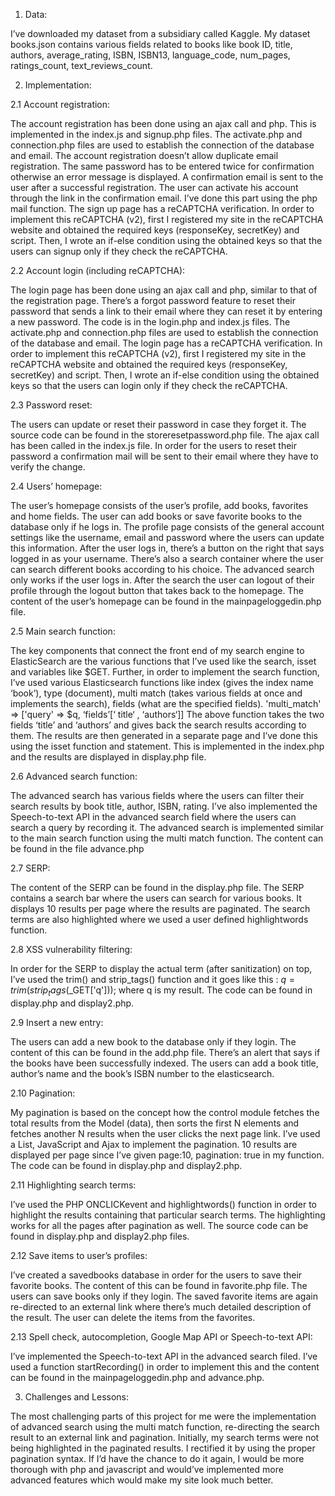 1.	Data:

I’ve downloaded my dataset from a subsidiary called Kaggle. My dataset books.json contains various fields related to books like book ID, title, authors, average_rating, ISBN, ISBN13, language_code, num_pages, ratings_count, text_reviews_count. 

2. Implementation:

2.1 Account registration:

The account registration has been done using an ajax call and php. This is implemented in the index.js and signup.php files. The activate.php and connection.php files are used to establish the connection of the database and email. The account registration doesn’t allow duplicate email registration. The same password has to be entered twice for confirmation otherwise an error message is displayed. A confirmation email is sent to the user after a successful registration. The user can activate his account through the link in the confirmation email. I’ve done this part using the php mail function.
The sign up page has a reCAPTCHA verification. In order to implement this reCAPTCHA (v2), first I registered my site in the reCAPTCHA website and obtained the required keys (responseKey, secretKey) and script. Then, I wrote an if-else condition using the obtained keys so that the users can signup only if they check the reCAPTCHA. 

2.2 Account login (including reCAPTCHA):

The login page has been done using an ajax call and php, similar to that of the registration page. There’s a forgot password feature to reset their password that sends a link to their email where they can reset it by entering a new password. The code is in the login.php and index.js files. The activate.php and connection.php files are used to establish the connection of the database and email. 
The login page has a reCAPTCHA verification. In order to implement this reCAPTCHA (v2), first I registered my site in the reCAPTCHA website and obtained the required keys (responseKey, secretKey) and script. Then, I wrote an if-else condition using the obtained keys so that the users can login only if they check the reCAPTCHA.

2.3 Password reset:

The users can update or reset their password in case they forget it. The source code can be found in the storeresetpassword.php file. The ajax call has been called in the index.js file. In order for the users to reset their password a confirmation mail will be sent to their email where they have to verify the change.

2.4 Users’ homepage:

The user’s homepage consists of the user’s profile, add books, favorites and home fields. The user can add books or save favorite books to the database only if he logs in. The profile page consists of the general account settings like the username, email and password where the users can update this information. After the user logs in, there’s a button on the right that says logged in as your username. There’s also a search container where the user can search different books according to his choice. The advanced search only works if the user logs in. 
After the search the user can logout of their profile through the logout button that takes back to the homepage. The content of the user’s homepage can be found in the mainpageloggedin.php file. 

2.5 Main search function:

The key components that connect the front end of my search engine to ElasticSearch are the various functions
that I’ve used like the search, isset and variables like $GET. Further, in order to implement the search function, I’ve
used various Elasticsearch functions like index (gives the index name ‘book’), type (document), multi match (takes
various fields at once and implements the search), fields (what are the specified fields).
'multi_match' => ['query' => $q, ‘fields’[‘ title‘ , ‘authors‘]]
The above function takes the two fields ‘title’ and ‘authors’ and gives back the search results according to them.
The results are then generated in a separate page and I’ve done this using the isset function and <?php echo ‘ ‘ ?>
statement. This is implemented in the index.php and the results are displayed in display.php file. 

2.6 Advanced search function:

The advanced search has various fields where the users can filter their search results by book title, author, ISBN, rating. I’ve also implemented the Speech-to-text API in the advanced search field where the users can search a query by recording it. The advanced search is implemented similar to the main search function using the multi match function. The content can be found in the file advance.php

2.7 SERP:

The content of the SERP can be found in the display.php file. The SERP contains a search bar where the users can search for various books. It displays 10 results per page where the results are paginated. The search terms are also highlighted where we used a user defined highlightwords function. 

2.8 XSS vulnerability filtering:

In order for the SERP to display the actual term (after sanitization) on top, I’ve used the trim() and strip_tags() function and it goes like this : $q =trim(strip_tags($_GET['q'])); where q is my result. The code can be found in display.php and display2.php.

2.9 Insert a new entry:

The users can add a new book to the database only if they login. The content of this can be found in the add.php file. There’s an alert that says if the books have been successfully indexed. The users can add a book title, author’s name and the book’s ISBN number to the elasticsearch. 

2.10 Pagination:

My pagination is based on the concept how the control module fetches the total results from the Model (data), then sorts the first N elements and fetches another N results when the user clicks the next page link. I’ve used a List, JavaScript and Ajax to implement the pagination. 10 results are displayed per page since I’ve given page:10, pagination: true in my function. The code can be found in display.php and display2.php.

2.11 Highlighting search terms:

I’ve used the PHP ONCLICKevent and highlightwords() function in order to highlight the results containing that particular search terms. The highlighting works for all the pages after pagination as well. The source code can be found in display.php and display2.php files. 

2.12 Save items to user’s profiles:

I’ve created a savedbooks database in order for the users to save their favorite books. The content of this can be found in favorite.php file. The users can save books only if they login.  The saved favorite items are again re-directed to an external link where there’s much detailed description of the result. The user can delete the items from the favorites. 

2.13 Spell check, autocompletion, Google Map API or Speech-to-text API:

I’ve implemented the Speech-to-text API in the advanced search filed. I’ve used a function startRecording() in order to implement this and the content can be found in the mainpageloggedin.php and advance.php. 

3.	Challenges and Lessons:

The most challenging parts of this project for me were the implementation of advanced search using the multi match function, re-directing the search result to an external link and pagination. Initially, my search terms were not being highlighted in the paginated results. I rectified it by using the proper pagination syntax. 
If I’d have the chance to do it again, I would be more thorough with php and javascript and would’ve implemented more advanced features which would make my site look much better.






